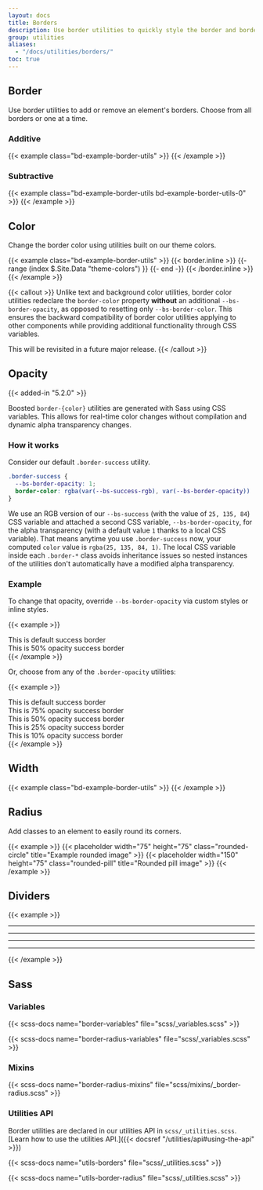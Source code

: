 ```yaml
---
layout: docs
title: Borders
description: Use border utilities to quickly style the border and border-radius of an element. Great for images, buttons, or any other element.
group: utilities
aliases:
  - "/docs/utilities/borders/"
toc: true
---
```


## Border

Use border utilities to add or remove an element's borders. Choose from all borders or one at a time.

### Additive

{{< example class="bd-example-border-utils" >}}
<span class="border"></span>
<span class="border-top"></span>
<span class="border-end"></span>
<span class="border-bottom"></span>
<span class="border-start"></span>
{{< /example >}}

### Subtractive

{{< example class="bd-example-border-utils bd-example-border-utils-0" >}}
<span class="border-0"></span>
<span class="border-top-0"></span>
<span class="border-end-0"></span>
<span class="border-bottom-0"></span>
<span class="border-start-0"></span>
{{< /example >}}

## Color

Change the border color using utilities built on our theme colors.

{{< example class="bd-example-border-utils" >}}
{{< border.inline >}}
{{- range (index $.Site.Data "theme-colors") }}
<span class="border border-{{ .name }}"></span>
{{- end -}}
{{< /border.inline >}}
<span class="border border-white"></span>
{{< /example >}}

{{< callout >}}
Unlike text and background color utilities, border color utilities redeclare the `border-color` property **without** an additional `--bs-border-opacity`, as opposed to resetting only `--bs-border-color`. This ensures the backward compatibility of border color utilities applying to other components while providing additional functionality through CSS variables.

This will be revisited in a future major release.
{{< /callout >}}

## Opacity

{{< added-in "5.2.0" >}}

Boosted `border-{color}` utilities are generated with Sass using CSS variables. This allows for real-time color changes without compilation and dynamic alpha transparency changes.

### How it works

Consider our default `.border-success` utility.

```css
.border-success {
  --bs-border-opacity: 1;
  border-color: rgba(var(--bs-success-rgb), var(--bs-border-opacity)) !important;
}
```

We use an RGB version of our `--bs-success` (with the value of `25, 135, 84`) CSS variable and attached a second CSS variable, `--bs-border-opacity`, for the alpha transparency (with a default value `1` thanks to a local CSS variable). That means anytime you use `.border-success` now, your computed `color` value is `rgba(25, 135, 84, 1)`. The local CSS variable inside each `.border-*` class avoids inheritance issues so nested instances of the utilities don't automatically have a modified alpha transparency.

### Example

To change that opacity, override `--bs-border-opacity` via custom styles or inline styles.

{{< example >}}
<div class="border border-success p-2 mb-2">This is default success border</div>
<div class="border border-success p-2" style="--bs-border-opacity: .5;">This is 50% opacity success border</div>
{{< /example >}}

Or, choose from any of the `.border-opacity` utilities:

{{< example >}}
<div class="border border-success p-2 mb-2">This is default success border</div>
<div class="border border-success p-2 mb-2 border-opacity-75">This is 75% opacity success border</div>
<div class="border border-success p-2 mb-2 border-opacity-50">This is 50% opacity success border</div>
<div class="border border-success p-2 mb-2 border-opacity-25">This is 25% opacity success border</div>
<div class="border border-success p-2 border-opacity-10">This is 10% opacity success border</div>
{{< /example >}}

## Width

{{< example class="bd-example-border-utils" >}}
<span class="border border-0"></span>
<span class="border border-1"></span>
<span class="border border-2"></span>
{{< /example >}}

## Radius

Add classes to an element to easily round its corners.

{{< example >}}
{{< placeholder width="75" height="75" class="rounded-circle" title="Example rounded image" >}}
{{< placeholder width="150" height="75" class="rounded-pill" title="Rounded pill image" >}}
{{< /example >}}

## Dividers

{{< example >}}
<div class="bg-dark p-1">
  <div class="border-top border-white my-3"></div>
  <hr>
</div>
<div class="border-top border-light my-3"></div>
<div class="border-top border-light border-1 my-3"></div>
<div class="border-top border-dark my-3"></div>
<div class="border-top border-dark border-1 my-3"></div>
<div class="border-top my-3"></div>
<hr class="text-light">
<hr class="text-muted">
<hr>
{{< /example >}}

## Sass

### Variables

{{< scss-docs name="border-variables" file="scss/_variables.scss" >}}

{{< scss-docs name="border-radius-variables" file="scss/_variables.scss" >}}

### Mixins

{{< scss-docs name="border-radius-mixins" file="scss/mixins/_border-radius.scss" >}}

### Utilities API

Border utilities are declared in our utilities API in `scss/_utilities.scss`. [Learn how to use the utilities API.]({{< docsref "/utilities/api#using-the-api" >}})

{{< scss-docs name="utils-borders" file="scss/_utilities.scss" >}}

{{< scss-docs name="utils-border-radius" file="scss/_utilities.scss" >}}
